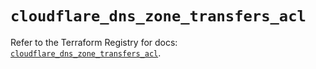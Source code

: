 # `cloudflare_dns_zone_transfers_acl`

Refer to the Terraform Registry for docs: [`cloudflare_dns_zone_transfers_acl`](https://registry.terraform.io/providers/cloudflare/cloudflare/5.10.1/docs/resources/dns_zone_transfers_acl).
